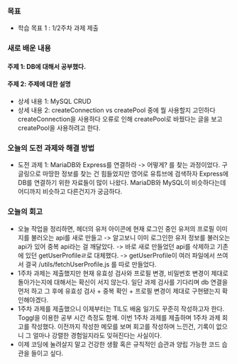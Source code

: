 ### 목표
- 학습 목표 1 : 1/2주차 과제 제출

### 새로 배운 내용
#### 주제 1: DB에 대해서 공부했다.

#### 주제 2: 주제에 대한 설명
- 상세 내용 1: MySQL CRUD
- 상세 내용 2: createConnection vs createPool 중에 뭘 사용할지 고민하다 createConnection을 사용하다 오류로 인해 createPool로 바꿨다는 글을 보고 createPool을 사용하려고 한다.

### 오늘의 도전 과제와 해결 방법
- 도전 과제 1: MariaDB와 Express를 연결하라 -> 어떻게? 를 찾는 과정이었다. 구글링으로 마땅한 정보를 찾는 건 힘들었지만 영어로 유튜브에 검색하자 Express에 DB를 연결하기 위한 자료들이 많이 나왔다. MariaDB와 MySQL이 비슷하다는데 어디까지 비슷하고 다른건지가 궁금하다.


### 오늘의 회고
- 오늘 작업을 정리하면, 헤더의 유저 아이콘에 현재 로그인 중인 유저의 프로필 이미지를 불러오는 api를 새로 만들고 -> 알고보니 이미 로그인한 유저 정보를 불러오는 api가 있어 중복 api라는 걸 깨달았다. -> 바로 새로 만들었던 api를 삭제하고 기존에 있던 getUserProfileㄹ로 대체했다. -> getUserProfile이 여러 파일에서 쓰여서 결국 /utils/fetchUserProfile.js 를 따로 만들었다.
- 1주차 과제는 제출했지만 현재 유효성 검사와 프로필 변경, 비밀번호 변경이 제대로 돌아가는지에 대해서는 확신이 서지 않는다. 일단 과제 검사를 기다리며 db 연결을 먼저 하고 그 후에 유효성 검사 + 중복 확인 + 프로필 변경이 제대로 구현됐는지 확인해야겠다.
- 1주차 과제를 제출했으니 이제부터는 TIL도 배움 일기도 꾸준히 작성하고자 한다. Toggl을 이용한 공부 시간 측정도 함께. 이번 1주차 과제를 제출하며 1주차 과제 회고를 작성했다. 이전까지 작성한 메모를 보며 회고를 작성하며 느낀건, 기록이 없으니 그 얼마나 강렬한 경험일지라도 잊혀진다는 사실이다.
- 이제 코딩에 눌려살지 말고 건강한 생활 혹은 규칙적인 습관과 양립 가능한 코드 습관을 들이고 싶다.
